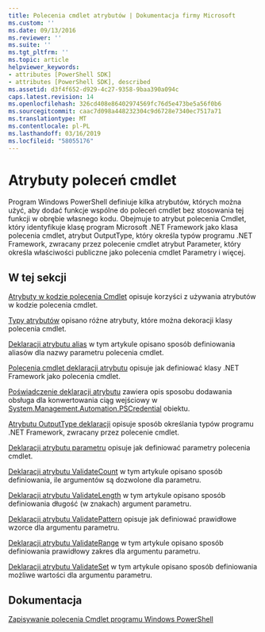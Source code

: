 ```yaml
---
title: Polecenia cmdlet atrybutów | Dokumentacja firmy Microsoft
ms.custom: ''
ms.date: 09/13/2016
ms.reviewer: ''
ms.suite: ''
ms.tgt_pltfrm: ''
ms.topic: article
helpviewer_keywords:
- attributes [PowerShell SDK]
- attributes [PowerShell SDK], described
ms.assetid: d3f4f652-d929-4c27-9358-9baa390a094c
caps.latest.revision: 14
ms.openlocfilehash: 326cd408e86402974569fc76d5e473be5a56f0b6
ms.sourcegitcommit: caac7d098a448232304c9d6728e7340ec7517a71
ms.translationtype: MT
ms.contentlocale: pl-PL
ms.lasthandoff: 03/16/2019
ms.locfileid: "58055176"
---
```

# <a name="cmdlet-attributes"></a>Atrybuty poleceń cmdlet

Program Windows PowerShell definiuje kilka atrybutów, których można użyć, aby dodać funkcje wspólne do poleceń cmdlet bez stosowania tej funkcji w obrębie własnego kodu. Obejmuje to atrybut polecenia Cmdlet, który identyfikuje klasę program Microsoft .NET Framework jako klasa polecenia cmdlet, atrybut OutputType, który określa typów programu .NET Framework, zwracany przez polecenie cmdlet atrybut Parameter, który określa właściwości publiczne jako polecenia cmdlet Parametry i więcej.

## <a name="in-this-section"></a>W tej sekcji

[Atrybuty w kodzie polecenia Cmdlet](./attributes-in-cmdlet-code.md) opisuje korzyści z używania atrybutów w kodzie polecenia cmdlet.

[Typy atrybutów](./attribute-types.md) opisano różne atrybuty, które można dekoracji klasy polecenia cmdlet.

[Deklaracji atrybutu alias](./alias-attribute-declaration.md) w tym artykule opisano sposób definiowania aliasów dla nazwy parametru polecenia cmdlet.

[Polecenia cmdlet deklaracji atrybutu](./cmdlet-attribute-declaration.md) opisuje jak definiować klasy .NET Framework jako polecenia cmdlet.

[Poświadczenie deklaracji atrybutu](./credential-attribute-declaration.md) zawiera opis sposobu dodawania obsługa dla konwertowania ciąg wejściowy w [System.Management.Automation.PSCredential](/dotnet/api/System.Management.Automation.PSCredential) obiektu.

[Atrybutu OutputType deklaracji](./outputtype-attribute-declaration.md) opisuje sposób określania typów programu .NET Framework, zwracany przez polecenie cmdlet.

[Deklaracji atrybutu parametru](./parameter-attribute-declaration.md) opisuje jak definiować parametry polecenia cmdlet.

[Deklaracji atrybutu ValidateCount](./validatecount-attribute-declaration.md) w tym artykule opisano sposób definiowania, ile argumentów są dozwolone dla parametru.

[Deklaracji atrybutu ValidateLength](./validatelength-attribute-declaration.md) w tym artykule opisano sposób definiowania długość (w znakach) argument parametru.

[Deklaracji atrybutu ValidatePattern](./validatepattern-attribute-declaration.md) opisuje jak definiować prawidłowe wzorce dla argumentu parametru.

[Deklaracji atrybutu ValidateRange](./validaterange-attribute-declaration.md) w tym artykule opisano sposób definiowania prawidłowy zakres dla argumentu parametru.

[Deklaracji atrybutu ValidateSet](./validateset-attribute-declaration.md) w tym artykule opisano sposób definiowania możliwe wartości dla argumentu parametru.

## <a name="reference"></a>Dokumentacja

[Zapisywanie polecenia Cmdlet programu Windows PowerShell](./writing-a-windows-powershell-cmdlet.md)
